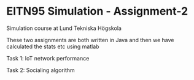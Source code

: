 # EITN95 Simulation - Assignment-2
Simulation course at Lund Tekniska Högskola

These two assignments are both written in Java and then we have 
calculated the stats etc using matlab

Task 1: loT network performance

Task 2: Socialing algorithm

